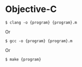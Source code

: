# Objective-C

```
$ clang -o {program} {program}.m
```

Or

```
$ gcc -o {program} {program}.m
```

Or

```
$ make {program}
```

